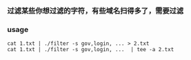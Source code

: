 ### 过滤某些你想过滤的字符，有些域名扫得多了，需要过滤

### usage
```
cat 1.txt | ./filter -s gov,login, ... > 2.txt
cat 1.txt | ./filter -s gov,login, ...  | tee -a 2.txt
```
